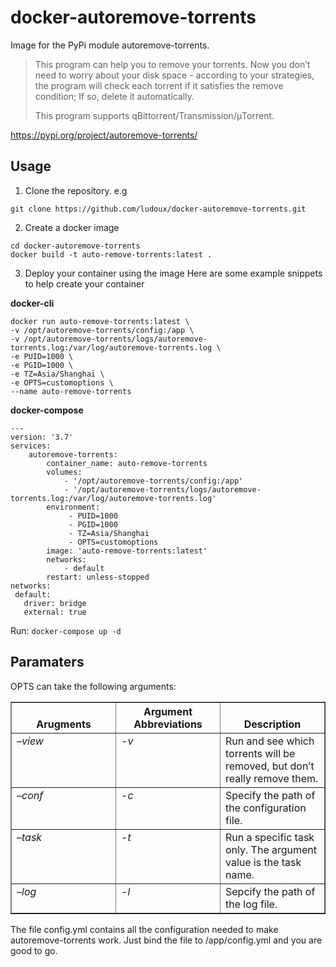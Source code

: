 # docker-autoremove-torrents

Image for the PyPi module autoremove-torrents. 



> This program can help you to remove your torrents. Now you don’t need
> to worry about your disk space - according to your strategies, the
> program will check each torrent if it satisfies the remove condition;
> If so, delete it automatically.
> 
> This program supports qBittorrent/Transmission/μTorrent.

https://pypi.org/project/autoremove-torrents/

## Usage

1. Clone the repository. e.g

```shell
git clone https://github.com/ludoux/docker-autoremove-torrents.git
```

2. Create a docker image
```shell
cd docker-autoremove-torrents
docker build -t auto-remove-torrents:latest .
```

3. Deploy your container using the image
Here are some example snippets to help create your container

**docker-cli**

```shell 
docker run auto-remove-torrents:latest \
-v /opt/autoremove-torrents/config:/app \
-v /opt/autoremove-torrents/logs/autoremove-torrents.log:/var/log/autoremove-torrents.log \
-e PUID=1000 \
-e PGID=1000 \
-e TZ=Asia/Shanghai \
-e OPTS=customoptions \
--name auto-remove-torrents
```

**docker-compose**

```shell
---
version: '3.7'
services:
    autoremove-torrents:
        container_name: auto-remove-torrents
        volumes:
            - '/opt/autoremove-torrents/config:/app'
            - '/opt/autoremove-torrents/logs/autoremove-torrents.log:/var/log/autoremove-torrents.log'
        environment:
             - PUID=1000
             - PGID=1000
             - TZ=Asia/Shanghai
             - OPTS=customoptions
        image: 'auto-remove-torrents:latest'
        networks:
            - default
        restart: unless-stopped
networks:
 default:
   driver: bridge
   external: true
```
Run: `docker-compose up -d`

## Paramaters

OPTS can take the following arguments:

<table border="1" class="docutils">
<colgroup>
<col width="33%">
<col width="33%">
<col width="33%">
</colgroup>
<thead valign="bottom">
<tr class="row-odd"><th class="head">Arugments</th>
<th class="head">Argument Abbreviations</th>
<th class="head">Description</th>
</tr>
</thead>
<tbody valign="top">
<tr class="row-even"><td><cite>–view</cite></td>
<td><cite>-v</cite></td>
<td>Run and see which torrents will be removed, but don’t really remove them.</td>
</tr>
<tr class="row-odd"><td><cite>–conf</cite></td>
<td><cite>-c</cite></td>
<td>Specify the path of the configuration file.</td>
</tr>
<tr class="row-even"><td><cite>–task</cite></td>
<td><cite>-t</cite></td>
<td>Run a specific task only. The argument value is the task name.</td>
</tr>
<tr class="row-odd"><td><cite>–log</cite></td>
<td><cite>-l</cite></td>
<td>Sepcify the path of the log file.</td>
</tr>
</tbody>
</table>

The file config.yml contains all the configuration needed to make autoremove-torrents work. Just bind the file to /app/config.yml and you are good to go.
